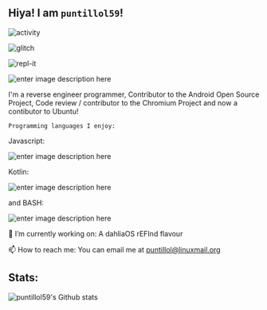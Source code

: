 ## Hiya! I am `puntillol59`!

![activity](https://img.shields.io/static/v1?label=Account&message=Active&color=blue&style=plastic&logo=Git)

![glitch](https://img.shields.io/badge/Glitch-%40puntillol59-ff69b4?style=plastic&logo=glitch)

![repl-it](https://img.shields.io/badge/repl.it-%40LucasPuntillo-lightgrey?style=plastic&logo=repl.it)

![enter image description here](https://avatars2.githubusercontent.com/u/62703475?s=460&u=e9cc9d79106ba2af92f0f22fa0a0d04ec34997ef&v=4)

I'm a reverse engineer programmer, Contributor to the Android Open Source Project, Code review / contributor to the Chromium Project and now a contibutor to Ubuntu!

    Programming languages I enjoy: 
Javascript:

![enter image description here](https://upload.wikimedia.org/wikipedia/commons/thumb/6/6a/JavaScript-logo.png/240px-JavaScript-logo.png)

Kotlin:

![enter image description here](https://upload.wikimedia.org/wikipedia/commons/thumb/7/74/Kotlin-logo.svg/240px-Kotlin-logo.svg.png)

and BASH:

![enter image description here](https://upload.wikimedia.org/wikipedia/commons/thumb/4/4b/Bash_Logo_Colored.svg/240px-Bash_Logo_Colored.svg.png)

🔭 I’m currently working on: A dahliaOS rEFInd flavour

📫 How to reach me: You can email me at puntillol@linuxmail.org

## Stats:

![puntillol59's Github stats](https://github-readme-stats.vercel.app/api?username=puntillol59&show_icons=true&theme=tokyonight)
